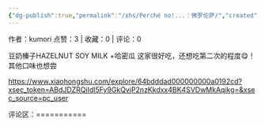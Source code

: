 ```yaml
---
{"dg-publish":true,"permalink":"/xhs/Perché no!...｜佛罗伦萨/","created":"2025-03-17T22:01:38.849+08:00","updated":"2025-03-17T22:01:38.850+08:00"}
---
```


作者：kumori
点赞：3   |   收藏：0   |   评论：0

豆奶榛子HAZELNUT SOY MILK +哈密瓜
这家很好吃，还想吃第二次的程度😋！其他口味也想尝

https://www.xiaohongshu.com/explore/64bdddad000000000a0192cd?xsec_token=ABdJDZRQiIdl5Fy9GkQvjP2nzKkdxx4BK4SVDwMkAqikg=&xsec_source=pc_user

评论区：===========

